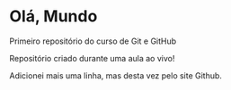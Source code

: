 # Olá, Mundo
 Primeiro repositório do curso de Git e GitHub

 Repositório criado durante uma aula ao vivo!

 Adicionei mais uma linha, mas desta vez pelo site Github.
